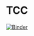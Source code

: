 # TCC

[![Binder](https://mybinder.org/badge_logo.svg)](https://mybinder.org/v2/gh/ppms-oc/TCC/HEAD)
